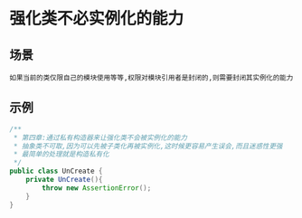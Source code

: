 # 强化类不必实例化的能力


## 场景
~~~text
如果当前的类仅限自己的模块使用等等,权限对模块引用者是封闭的,则需要封闭其实例化的能力
~~~

## 示例

~~~java
/**
 * 第四章:通过私有构造器来让强化类不会被实例化的能力
 * 抽象类不可取,因为可以先被子类化再被实例化,这时候更容易产生误会,而且迷惑性更强
 * 最简单的处理就是构造私有化
 */
public class UnCreate {
    private UnCreate(){
        throw new AssertionError();
    }
}
~~~